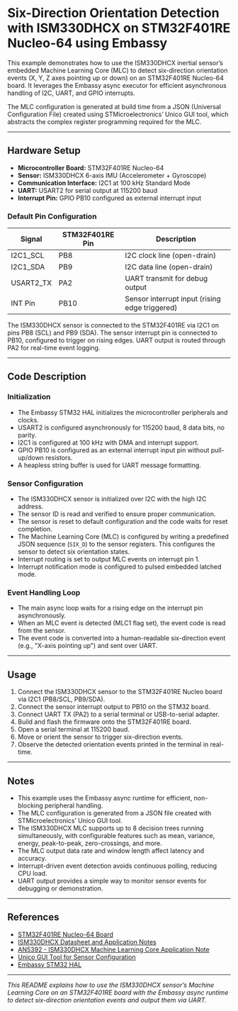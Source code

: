 # Six-Direction Orientation Detection with ISM330DHCX on STM32F401RE Nucleo-64 using Embassy

This example demonstrates how to use the ISM330DHCX inertial sensor’s embedded Machine Learning Core (MLC) to detect six-direction orientation events (X, Y, Z axes pointing up or down) on an STM32F401RE Nucleo-64 board. It leverages the Embassy async executor for efficient asynchronous handling of I2C, UART, and GPIO interrupts.

The MLC configuration is generated at build time from a JSON (Universal Configuration File) created using STMicroelectronics’ Unico GUI tool, which abstracts the complex register programming required for the MLC.

---

## Hardware Setup

- **Microcontroller Board:** STM32F401RE Nucleo-64
- **Sensor:** ISM330DHCX 6-axis IMU (Accelerometer + Gyroscope)
- **Communication Interface:** I2C1 at 100 kHz Standard Mode
- **UART:** USART2 for serial output at 115200 baud
- **Interrupt Pin:** GPIO PB10 configured as external interrupt input

### Default Pin Configuration

| Signal       | STM32F401RE Pin | Description                      |
|--------------|-----------------|---------------------------------|
| I2C1_SCL     | PB8             | I2C clock line (open-drain)     |
| I2C1_SDA     | PB9             | I2C data line (open-drain)      |
| USART2_TX    | PA2             | UART transmit for debug output  |
| INT Pin      | PB10            | Sensor interrupt input (rising edge triggered) |

The ISM330DHCX sensor is connected to the STM32F401RE via I2C1 on pins PB8 (SCL) and PB9 (SDA). The sensor interrupt pin is connected to PB10, configured to trigger on rising edges. UART output is routed through PA2 for real-time event logging.

---

## Code Description

### Initialization

- The Embassy STM32 HAL initializes the microcontroller peripherals and clocks.
- USART2 is configured asynchronously for 115200 baud, 8 data bits, no parity.
- I2C1 is configured at 100 kHz with DMA and interrupt support.
- GPIO PB10 is configured as an external interrupt input pin without pull-up/down resistors.
- A heapless string buffer is used for UART message formatting.

### Sensor Configuration

- The ISM330DHCX sensor is initialized over I2C with the high I2C address.
- The sensor ID is read and verified to ensure proper communication.
- The sensor is reset to default configuration and the code waits for reset completion.
- The Machine Learning Core (MLC) is configured by writing a predefined JSON sequence (`SIX_D`) to the sensor registers. This configures the sensor to detect six orientation states.
- Interrupt routing is set to output MLC events on interrupt pin 1.
- Interrupt notification mode is configured to pulsed embedded latched mode.

### Event Handling Loop

- The main async loop waits for a rising edge on the interrupt pin asynchronously.
- When an MLC event is detected (MLC1 flag set), the event code is read from the sensor.
- The event code is converted into a human-readable six-direction event (e.g., "X-axis pointing up") and sent over UART.

---

## Usage

1. Connect the ISM330DHCX sensor to the STM32F401RE Nucleo board via I2C1 (PB8/SCL, PB9/SDA).
2. Connect the sensor interrupt output to PB10 on the STM32 board.
3. Connect UART TX (PA2) to a serial terminal or USB-to-serial adapter.
4. Build and flash the firmware onto the STM32F401RE board.
5. Open a serial terminal at 115200 baud.
6. Move or orient the sensor to trigger six-direction events.
7. Observe the detected orientation events printed in the terminal in real-time.

---

## Notes

- This example uses the Embassy async runtime for efficient, non-blocking peripheral handling.
- The MLC configuration is generated from a JSON file created with STMicroelectronics’ Unico GUI tool.
- The ISM330DHCX MLC supports up to 8 decision trees running simultaneously, with configurable features such as mean, variance, energy, peak-to-peak, zero-crossings, and more.
- The MLC output data rate and window length affect latency and accuracy.
- Interrupt-driven event detection avoids continuous polling, reducing CPU load.
- UART output provides a simple way to monitor sensor events for debugging or demonstration.

---

## References

- [STM32F401RE Nucleo-64 Board](https://www.st.com/en/evaluation-tools/nucleo-f401re.html)
- [ISM330DHCX Datasheet and Application Notes](https://www.st.com/en/mems-and-sensors/ism330dhcx.html)
- [AN5392 - ISM330DHCX Machine Learning Core Application Note](https://www.st.com/resource/en/application_note/an5392-ism330dhcx-machine-learning-core-stmicroelectronics.pdf)
- [Unico GUI Tool for Sensor Configuration](https://www.st.com/en/development-tools/unico.html)
- [Embassy STM32 HAL](https://github.com/embassy-rs/embassy)

---

*This README explains how to use the ISM330DHCX sensor’s Machine Learning Core on an STM32F401RE board with the Embassy async runtime to detect six-direction orientation events and output them via UART.*